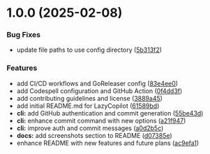 # 1.0.0 (2025-02-08)


### Bug Fixes

* update file paths to use config directory ([5b313f2](https://github.com/mr687/lazycopilot/commit/5b313f2fdab7406739bbcfd53ddc4ed1e7573fa0))


### Features

* add CI/CD workflows and GoReleaser config ([83e4ee0](https://github.com/mr687/lazycopilot/commit/83e4ee0ef2a546b6a710f114bcb2010355c6dcc6))
* add Codespell configuration and GitHub Action ([0f4dd3f](https://github.com/mr687/lazycopilot/commit/0f4dd3f40f54970242ed458a60214b3233f15029))
* add contributing guidelines and license ([3889a45](https://github.com/mr687/lazycopilot/commit/3889a457f88fe11c8654d87838767ff881fb0a11))
* add initial README.md for LazyCopilot ([61589bd](https://github.com/mr687/lazycopilot/commit/61589bd2e3fdea2dd3b68a42952104bbdd3e7db1))
* **cli:** add GitHub authentication and commit generation ([55be43d](https://github.com/mr687/lazycopilot/commit/55be43d5a635f6e9f51fd54ef52fc6edfcfe0060))
* **cli:** enhance commit command with new options ([a21f947](https://github.com/mr687/lazycopilot/commit/a21f94788e7b0fb75bf2266a351e8a6b373e4b64))
* **cli:** improve auth and commit messages ([a0d2b5c](https://github.com/mr687/lazycopilot/commit/a0d2b5ce9b9a3cc4c8ab4a93d8151594061e6b7e))
* **docs:** add screenshots section to README ([d07385e](https://github.com/mr687/lazycopilot/commit/d07385e8dc911fd5cd39335184854f8e8addbce3))
* enhance README with new features and future plans ([ac9efa1](https://github.com/mr687/lazycopilot/commit/ac9efa14c4d7b584aff3741cce48f1c55362515e))
